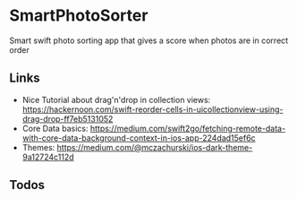 # SmartPhotoSorter
Smart swift photo sorting app that gives a score when photos are in correct order

## Links
* Nice Tutorial about drag'n'drop in collection views: https://hackernoon.com/swift-reorder-cells-in-uicollectionview-using-drag-drop-ff7eb5131052
* Core Data basics: https://medium.com/swift2go/fetching-remote-data-with-core-data-background-context-in-ios-app-224dad15ef6c
* Themes: https://medium.com/@mczachurski/ios-dark-theme-9a12724c112d

## Todos
